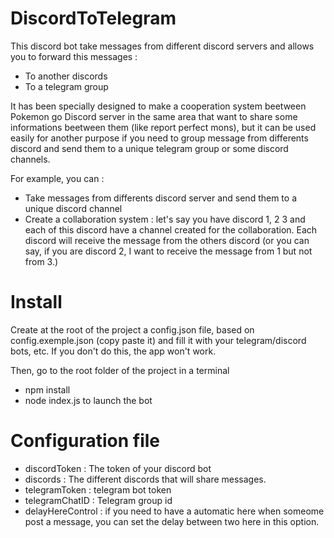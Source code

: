 # DiscordToTelegram
This discord bot take messages from different discord servers and allows you to forward this messages :
- To another discords
- To a telegram group

It has been specially designed to make a cooperation system beetween Pokemon go Discord server in the same area that want to share some informations beetween them (like report perfect mons), but it can be used easily for another purpose if you need to  group message from differents discord and send them to a unique telegram group or some discord channels. 

For example, you can :
- Take messages from differents discord server and send them to a unique discord channel
- Create a collaboration system : let's say you have discord 1, 2 3 and each of this discord have a channel created for the collaboration. Each discord will receive the message from the others discord (or you can say, if you are discord 2, I want to receive the message from 1 but not from 3.)

# Install
Create at the root of the project a config.json file, based on config.exemple.json (copy paste it) and fill it with your telegram/discord bots, etc. If you don't do this, the app won't work.

Then, go to the root folder of the project in a terminal
- npm install
- node index.js to launch the bot


# Configuration file
- discordToken : The token of your discord bot
- discords : The different discords that will share messages.
- telegramToken : telegram bot token
- telegramChatID : Telegram group id
- delayHereControl : if you need to have a automatic here when someome post a message, you can set the delay between two here in this option.


